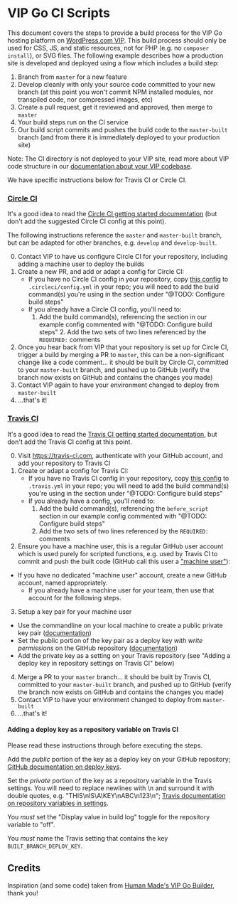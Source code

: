 # VIP Go CI Scripts

This document covers the steps to provide a build process for the VIP Go hosting platform on [WordPress.com VIP](https://vip.wordpress.com/). This build process should only be used for CSS, JS, and static resources, not for PHP (e.g. no `composer install`), or SVG files. The following example describes how a production site is developed and deployed using a flow which includes a build step:

1. Branch from `master` for a new feature
2. Develop cleanly with only your source code committed to your new branch (at this point you won't commit NPM installed modules, nor transpiled code, nor compressed images, etc)
3. Create a pull request, get it reviewed and approved, then merge to `master`
4. Your build steps run on the CI service
5. Our build script commits and pushes the build code to the `master-built` branch (and from there it is immediately deployed to your production site)

Note: The CI directory is not deployed to your VIP site, read more about VIP code structure in our [documentation about your VIP codebase](https://vip.wordpress.com/documentation/vip-go/understanding-your-vip-go-codebase/).

We have specific instructions below for Travis CI or Circle CI.

### [Circle CI](https://circleci.com/)

It's a good idea to read the [Circle CI getting started documentation](https://circleci.com/docs/1.0/getting-started/) (but don't add the suggested Circle CI config at this point).

The following instructions reference the `master` and `master-built` branch, but can be adapted for other branches, e.g. `develop` and `develop-built`.

0. Contact VIP to have us configure Circle CI for your repository, including adding a machine user to deploy the builds
1. Create a new PR, and add or adapt a config for Circle CI:
	* If you have no Circle CI config in your repository, copy [this config](https://raw.githubusercontent.com/Automattic/vip-go-build/master/.circleci/config.yml) to `.circleci/config.yml` in your repo; you will need to add the build command(s) you're using in the section under "@TODO: Configure build steps"
	* If you already have a Circle CI config, you'll need to:
	    1. Add the build command(s), referencing the section in our example config commented with "@TODO: Configure build steps"
			2. Add the two sets of two lines referenced by the `REQUIRED:` comments
2. Once you hear back from VIP that your repository is set up for Circle CI, trigger a build by merging a PR to `master`, this can be a non-significant change like a code comment… it should be built by Circle CI, committed to your `master-built` branch, and pushed up to GitHub (verify the branch now exists on GitHub and contains the changes you made)
3. Contact VIP again to have your environment changed to deploy from `master-built`
4. …that's it!

### [Travis CI](https://travis-ci.com)

It's a good idea to read the [Travis CI getting started documentation](https://docs.travis-ci.com/user/getting-started/), but don't add the Travis CI config at this point.

0. Visit https://travis-ci.com, authenticate with your GitHub account, and add your repository to Travis CI
1. Create or adapt a config for Travis CI:
	* If you have no Travis CI config in your repository, copy [this config](https://raw.githubusercontent.com/Automattic/vip-go-build/master/.travis.yml) to `.travis.yml` in your repo; you will need to add the build command(s) you're using in the section under "@TODO: Configure build steps"
	* If you already have a config, you'll need to:
		1. Add the build command(s), referencing the `before_script` section in our example config commented with "@TODO: Configure build steps"
		2. Add the two sets of two lines referenced by the `REQUIRED:` comments
2. Ensure you have a machine user, this is a regular GitHub user account which is used purely for scripted functions, e.g. used by Travis CI to commit and push the built code (GitHub call this user a ["machine user"](https://developer.github.com/v3/guides/managing-deploy-keys/#machine-users)):
  * If you have no dedicated "machine user" account, create a new GitHub account, named appropriately.
	* If you already have a machine user for your team, then use that account for the following steps.
3. Setup a key pair for your machine user
  * Use the commandline on your local machine to create a public private key pair ([documentation](https://help.github.com/articles/generating-a-new-ssh-key-and-adding-it-to-the-ssh-agent/))
  * Set the public portion of the key pair as a deploy key *with write permissions* on the GitHub repository ([documentation](https://developer.github.com/v3/guides/managing-deploy-keys/#deploy-keys))
  * Add the private key as a setting on your Travis repository (see "Adding a deploy key in repository settings on Travis CI" below)
4. Merge a PR to your `master` branch… it should be built by Travis CI, committed to your `master-built` branch, and pushed up to GitHub (verify the branch now exists on GitHub and contains the changes you made)
5. Contact VIP to have your environment changed to deploy from `master-built`
6. …that's it!

#### Adding a deploy key as a repository variable on Travis CI

Please read these instructions through before executing the steps.

Add the *public* portion of the key as a deploy key on your GitHub repository; [GitHub documentation on deploy keys](https://developer.github.com/v3/guides/managing-deploy-keys/#deploy-keys).

Set the *private* portion of the key as a repository variable in the Travis settings. You will need to replace newlines with \n and surround it with double quotes, e.g. "THIS\nIS\A\KEY\nABC\n123\n"; [Travis documentation on repository variables in settings](https://docs.travis-ci.com/user/environment-variables/#Defining-Variables-in-Repository-Settings).

You *must* set the "Display value in build log" toggle for the repository variable to "off".

You *must* name the Travis setting that contains the key `BUILT_BRANCH_DEPLOY_KEY`.

## Credits

Inspiration (and some code) taken from [Human Made's VIP Go Builder](https://github.com/humanmade/vip-go-builder/), thank you!

